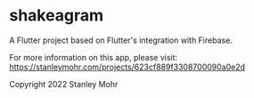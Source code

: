 # shakeagram

A Flutter project based on Flutter's integration with Firebase.

For more information on this app, please visit: https://stanleymohr.com/projects/623cf889f3308700090a0e2d

Copyright 2022 Stanley Mohr
